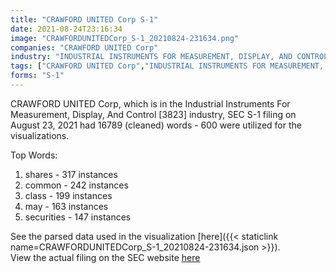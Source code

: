 ```yaml
---
title: "CRAWFORD UNITED Corp S-1"
date: 2021-08-24T23:16:34
image: "CRAWFORDUNITEDCorp_S-1_20210824-231634.png"
companies: "CRAWFORD UNITED Corp"
industry: "INDUSTRIAL INSTRUMENTS FOR MEASUREMENT, DISPLAY, AND CONTROL"
tags: ["CRAWFORD UNITED Corp","INDUSTRIAL INSTRUMENTS FOR MEASUREMENT, DISPLAY, AND CONTROL","08-23-2021","S-1"]
forms: "S-1"
---
```

CRAWFORD UNITED Corp, which is in the Industrial Instruments For Measurement, Display, And Control [3823] industry, SEC S-1 filing on August 23, 2021 had 16789 (cleaned) words - 600 were utilized for the visualizations.

Top Words:
1. shares - 317 instances
2. common - 242 instances
3. class - 199 instances
4. may - 163 instances
5. securities - 147 instances


See the parsed data used in the visualization [here]({{< staticlink name=CRAWFORDUNITEDCorp_S-1_20210824-231634.json >}}).  
View the actual filing on the SEC website [here](https://www.sec.gov/Archives/edgar/data/47307/0001437749-21-020719.txt)